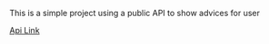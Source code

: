 This is a simple project using a public API to show advices for user

<a href="https://api.adviceslip.com/#endpoint-random" target="_blank">Api Link</a>